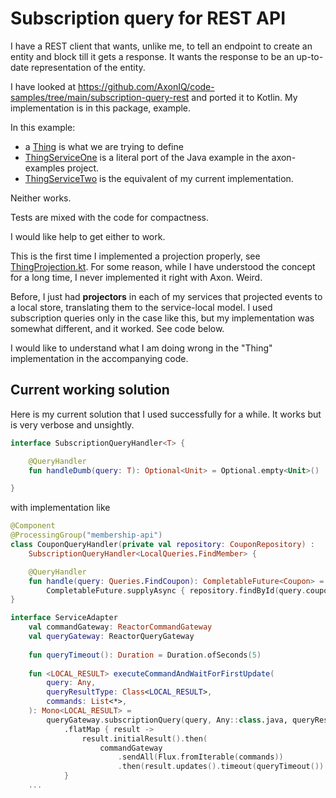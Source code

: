 # Subscription query for REST API

I have a REST client that wants, unlike me, to tell an endpoint to create an entity and block till it gets a response.
It wants the response to be an up-to-date representation of the entity. 

I have looked at https://github.com/AxonIQ/code-samples/tree/main/subscription-query-rest and ported it to Kotlin.
My implementation is in this package, example.

In this example:
- a [Thing](src/main/kotlin/com/things/one/query/Thing.kt) is what we are trying to define 
- [ThingServiceOne](src/main/kotlin/com/things/one/query/ThingServiceOne.kt) is a literal port of the Java example in the axon-examples project. 
- [ThingServiceTwo](src/main/kotlin/com/things/one/query/ThingServiceTwo.kt) is the equivalent of my current implementation.

Neither works.

Tests are mixed with the code for compactness.

I would like help to get either to work.

This is the first time I implemented a projection properly, see [ThingProjection.kt](src/main/kotlin/com/things/one/query/ThingProjection.kt). For some
reason, while I have understood the concept for a long time, I never implemented it right with Axon. Weird.

Before, I just had **projectors** in each of my services that projected events to a local store, translating them to
the service-local model. I used subscription queries only in the case like this, but my implementation was somewhat
different, and it worked. See code below.

I would like to understand what I am doing wrong in the "Thing" implementation in the accompanying code. 

## Current working solution
Here is my current solution that I used successfully for a while. It works but is very verbose and unsightly.

```kotlin
interface SubscriptionQueryHandler<T> {

    @QueryHandler
    fun handleDumb(query: T): Optional<Unit> = Optional.empty<Unit>()

}
```

with implementation like
```kotlin
@Component
@ProcessingGroup("membership-api")
class CouponQueryHandler(private val repository: CouponRepository) :
    SubscriptionQueryHandler<LocalQueries.FindMember> {

    @QueryHandler
    fun handle(query: Queries.FindCoupon): CompletableFuture<Coupon> =
        CompletableFuture.supplyAsync { repository.findById(query.couponId) }
}

```

```kotlin
interface ServiceAdapter
    val commandGateway: ReactorCommandGateway
    val queryGateway: ReactorQueryGateway
    
    fun queryTimeout(): Duration = Duration.ofSeconds(5)
   
    fun <LOCAL_RESULT> executeCommandAndWaitForFirstUpdate(
        query: Any,
        queryResultType: Class<LOCAL_RESULT>,
        commands: List<*>,
    ): Mono<LOCAL_RESULT> =
        queryGateway.subscriptionQuery(query, Any::class.java, queryResultType)
            .flatMap { result ->
                result.initialResult().then(
                    commandGateway
                        .sendAll(Flux.fromIterable(commands))
                        .then(result.updates().timeout(queryTimeout()).next()))
            }
    ...
```
